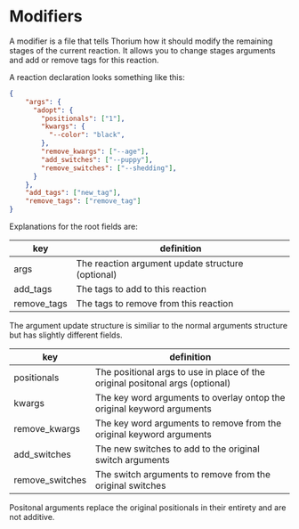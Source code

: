 # Modifiers

A modifier is a file that tells Thorium how it should modify the remaining stages
of the current reaction. It allows you to change stages arguments and add or remove
tags for this reaction.

A reaction declaration looks something like this:
```json
{
    "args": {
      "adopt": {
        "positionals": ["1"],
        "kwargs": {
          "--color": "black",
        },
        "remove_kwargs": ["--age"],
        "add_switches": ["--puppy"],
        "remove_switches": ["--shedding"],
      }
    },
    "add_tags": ["new_tag"],
    "remove_tags": ["remove_tag"]
}
```

Explanations for the root fields are:

| key | definition |
| --- | ---------- |
| args | The reaction argument update structure (optional) |
| add_tags | The tags to add to this reaction |
| remove_tags | The tags to remove from this reaction |

The argument update structure is similiar to the normal arguments structure but has
slightly different fields.

| key | definition |
| --- | ---------- |
| positionals | The positional args to use in place of the original positonal args (optional) |
| kwargs | The key word arguments to overlay ontop the original keyword arguments |
| remove_kwargs | The key word arguments to remove from the original keyword arguments |
| add_switches | The new switches to add to the original switch arguments |
| remove_switches | The switch arguments to remove from the original switches |

Positonal arguments replace the original positionals in their entirety and are not additive.
